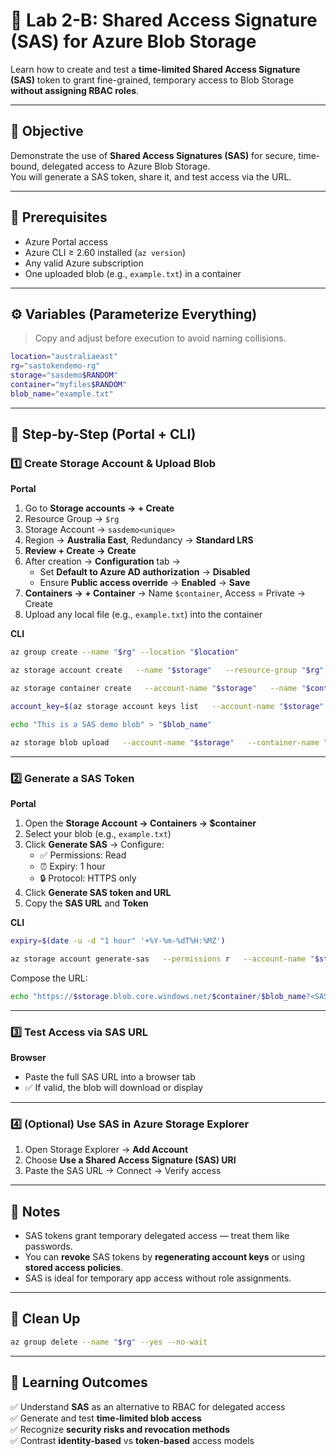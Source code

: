 # 🔐 Lab 2-B: Shared Access Signature (SAS) for Azure Blob Storage



Learn how to create and test a **time-limited Shared Access Signature (SAS)** token to grant fine-grained, temporary access to Blob Storage **without assigning RBAC roles**.

---

## 🌟 Objective
Demonstrate the use of **Shared Access Signatures (SAS)** for secure, time-bound, delegated access to Azure Blob Storage.  
You will generate a SAS token, share it, and test access via the URL.

---

## 🧰 Prerequisites
- Azure Portal access  
- Azure CLI ≥ 2.60 installed (`az version`)  
- Any valid Azure subscription  
- One uploaded blob (e.g., `example.txt`) in a container  

---

## ⚙️ Variables (Parameterize Everything)
> Copy and adjust before execution to avoid naming collisions.

```bash
location="australiaeast"
rg="sastokendemo-rg"
storage="sasdemo$RANDOM"
container="myfiles$RANDOM"
blob_name="example.txt"
```

---

## 👣 Step-by-Step (Portal + CLI)

### 1️⃣ Create Storage Account & Upload Blob

**Portal**
1. Go to **Storage accounts → + Create**  
2. Resource Group → `$rg`  
3. Storage Account → `sasdemo<unique>`  
4. Region → **Australia East**, Redundancy → **Standard LRS**  
5. **Review + Create → Create**  
6. After creation → **Configuration** tab →  
   - Set **Default to Azure AD authorization** → **Disabled**  
   - Ensure **Public access override** → **Enabled** → **Save**  
7. **Containers → + Container** → Name `$container`, Access = Private → Create  
8. Upload any local file (e.g., `example.txt`) into the container  

**CLI**
```bash
az group create --name "$rg" --location "$location"

az storage account create   --name "$storage"   --resource-group "$rg"   --location "$location"   --sku Standard_LRS

az storage container create   --account-name "$storage"   --name "$container"   --auth-mode login   --public-access off

account_key=$(az storage account keys list   --account-name "$storage"   --resource-group "$rg"   --query '[0].value' -o tsv)

echo "This is a SAS demo blob" > "$blob_name"

az storage blob upload   --account-name "$storage"   --container-name "$container"   --name "$blob_name"   --file "$blob_name"   --account-key "$account_key"   --overwrite
```

---

### 2️⃣ Generate a SAS Token

**Portal**
1. Open the **Storage Account → Containers → $container**  
2. Select your blob (e.g., `example.txt`)  
3. Click **Generate SAS** → Configure:  
   - ✅ Permissions: Read  
   - ⏰ Expiry: 1 hour  
   - 🔒 Protocol: HTTPS only  
4. Click **Generate SAS token and URL**  
5. Copy the **SAS URL** and **Token**

**CLI**
```bash
expiry=$(date -u -d "1 hour" '+%Y-%m-%dT%H:%MZ')

az storage account generate-sas   --permissions r   --account-name "$storage"   --services b   --resource-types sco   --expiry "$expiry"   --https-only   --output tsv
```

Compose the URL:
```bash
echo "https://$storage.blob.core.windows.net/$container/$blob_name?<SAS_TOKEN>"
```

---

### 3️⃣ Test Access via SAS URL

**Browser**
- Paste the full SAS URL into a browser tab  
- ✅ If valid, the blob will download or display  

---

### 4️⃣ (Optional) Use SAS in Azure Storage Explorer
1. Open Storage Explorer → **Add Account**  
2. Choose **Use a Shared Access Signature (SAS) URI**  
3. Paste the SAS URL → Connect → Verify access  

---

## 🚨 Notes
- SAS tokens grant temporary delegated access — treat them like passwords.  
- You can **revoke** SAS tokens by **regenerating account keys** or using **stored access policies**.  
- SAS is ideal for temporary app access without role assignments.

---

## 🧹 Clean Up
```bash
az group delete --name "$rg" --yes --no-wait
```

---

## 🧠 Learning Outcomes
✅ Understand **SAS** as an alternative to RBAC for delegated access  
✅ Generate and test **time-limited blob access**  
✅ Recognize **security risks and revocation methods**  
✅ Contrast **identity-based** vs **token-based** access models  


